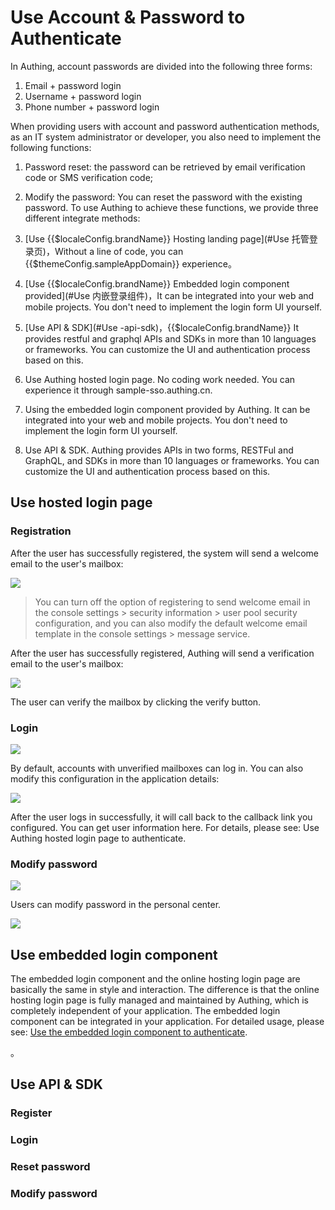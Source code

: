 # Use Account & Password to Authenticate

<LastUpdated/>

In Authing, account passwords are divided into the following three forms:

1. Email + password login
2. Username + password login
3. Phone number + password login

When providing users with account and password authentication methods, as an IT system administrator or developer, you also need to implement the following functions:

1. Password reset: the password can be retrieved by email verification code or SMS verification code;
2. Modify the password: You can reset the password with the existing password.
   To use Authing to achieve these functions, we provide three different integrate methods:

3. [Use {{$localeConfig.brandName}} Hosting landing page](#Use 托管登录页)，Without a line of code, you can {{$themeConfig.sampleAppDomain}} experience。
4. [Use {{$localeConfig.brandName}} Embedded login component provided](#Use 内嵌登录组件)，It can be integrated into your web and mobile projects. You don't need to implement the login form UI yourself.
5. [Use API & SDK](#Use -api-sdk)，{{$localeConfig.brandName}} It provides restful and graphql APIs and SDKs in more than 10 languages or frameworks. You can customize the UI and authentication process based on this.

6. Use Authing hosted login page. No coding work needed. You can experience it through sample-sso.authing.cn.
7. Using the embedded login component provided by Authing. It can be integrated into your web and mobile projects. You don't need to implement the login form UI yourself.
8. Use API & SDK. Authing provides APIs in two forms, RESTFul and GraphQL, and SDKs in more than 10 languages or frameworks. You can customize the UI and authentication process based on this.

## Use hosted login page

### Registration

After the user has successfully registered, the system will send a welcome email to the user's mailbox:

![](../../images/register-by-email.png)

> You can turn off the option of registering to send welcome email in the console settings > security information > user pool security configuration, and you can also modify the default welcome email template in the console settings > message service.

After the user has successfully registered, Authing will send a verification email to the user's mailbox:

![](../../images/verify-user-email.png)

The user can verify the mailbox by clicking the verify button.

### Login

![](../../images/login-page.png)

By default, accounts with unverified mailboxes can log in. You can also modify this configuration in the application details:

![](../../images/disable-unverified-email-login.png)

After the user logs in successfully, it will call back to the callback link you configured. You can get user information here. For details, please see: Use Authing hosted login page to authenticate.

### Modify password

![](../../images/forget-password.png)

Users can modify password in the personal center.

![](../../images/change-password.png)

## Use embedded login component

The embedded login component and the online hosting login page are basically the same in style and interaction. The difference is that the online hosting login page is fully managed and maintained by Authing, which is completely independent of your application. The embedded login component can be integrated in your application.
For detailed usage, please see: [Use the embedded login component to authenticate]().

。

## Use API & SDK

### Register

<StackSelector snippet="register-by-email-password" selectLabel="Language" :order="['java', 'javascript', 'python', 'csharp']"/>

### Login

<StackSelector snippet="login-by-email-password" selectLabel="Language" :order="['java', 'javascript', 'python', 'csharp']"/>

### Reset password

<StackSelector snippet="reset-password" selectLabel="Language" :order="['java', 'javascript', 'python', 'csharp']"/>

### Modify password

<StackSelector snippet="update-password" selectLabel="Language" :order="['java', 'javascript', 'python', 'csharp']"/>
